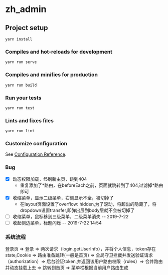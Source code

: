 # zh_admin

## Project setup
```
yarn install
```

### Compiles and hot-reloads for development
```
yarn run serve
```

### Compiles and minifies for production
```
yarn run build
```

### Run your tests
```
yarn run test
```

### Lints and fixes files
```
yarn run lint
```

### Customize configuration
See [Configuration Reference](https://cli.vuejs.org/config/).

### Bug
- [x] 动态权限加载，f5刷新主页，跳到404
  - 重复添加了\*路由，在beforeEach之前，页面就跳转到了404,过滤掉\*路由即可
- [X] 收缩菜单，显示二级菜单，右侧显示不全，被切掉了
  - 在layout页面设置了overflow: hidden,为了滚动，将超出的隐藏了，将dropdown设置transfer,即弹出层到body层就不会被切掉了
- [ ] 收缩菜单，鼠标移到三级菜单，二级菜单消失 -- 2019-7-22
- [ ] 收起侧边菜单，标题闪烁 -- 2019-7-22 14:54

### 系统流程
登录页 => 登录 => 两次请求（login,getUserInfo），并将个人信息，token存在state,Cookie => 路由准备跳转(一般是首页)
=> 全局守卫拦截并发送验证请求（authorization）=> 后台验证token,并返回该用户路由权限（rules）=> 合并路由并动态挂载上去
=> 跳转到首页 => 菜单栏根据当前用户路由生成
